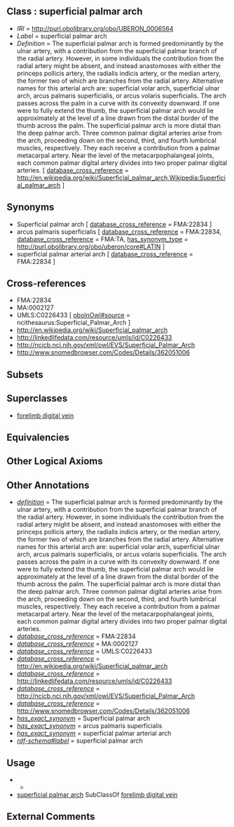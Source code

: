 
## Class : superficial palmar arch

 * *IRI* = http://purl.obolibrary.org/obo/UBERON_0006564
 * *Label* = superficial palmar arch
 * *Definition* = The superficial palmar arch is formed predominantly by the ulnar artery, with a contribution from the superficial palmar branch of the radial artery. However, in some individuals the contribution from the radial artery might be absent, and instead anastomoses with either the princeps pollicis artery, the radialis indicis artery, or the median artery, the former two of which are branches from the radial artery. Alternative names for this arterial arch are: superficial volar arch, superficial ulnar arch, arcus palmaris superficialis, or arcus volaris superficialis. The arch passes across the palm in a curve with its convexity downward. If one were to fully extend the thumb, the superficial palmar arch would lie approximately at the level of a line drawn from the distal border of the thumb across the palm. The superficial palmar arch is more distal than the deep palmar arch. Three common palmar digital arteries arise from the arch, proceeding down on the second, third, and fourth lumbrical muscles, respectively. They each receive a contribution from a palmar metacarpal artery. Near the level of the metacarpophalangeal joints, each common palmar digital artery divides into two proper palmar digital arteries. [ [database_cross_reference](../../ef/oboInOwl#hasDbXref.md) = http://en.wikipedia.org/wiki/Superficial_palmar_arch,Wikipedia:Superficial_palmar_arch ]

## Synonyms

 * Superficial palmar arch [ [database_cross_reference](../../ef/oboInOwl#hasDbXref.md) = FMA:22834 ]
 * arcus palmaris superficialis [ [database_cross_reference](../../ef/oboInOwl#hasDbXref.md) = FMA:22834, [database_cross_reference](../../ef/oboInOwl#hasDbXref.md) = FMA:TA, [has_synonym_type](../../pe/oboInOwl#hasSynonymType.md) = http://purl.obolibrary.org/obo/uberon/core#LATIN ]
 * superficial palmar arterial arch [ [database_cross_reference](../../ef/oboInOwl#hasDbXref.md) = FMA:22834 ]

## Cross-references

 * FMA:22834
 * MA:0002127
 * UMLS:C0226433 [ [oboInOwl#source](../../ce/oboInOwl#source.md) = ncithesaurus:Superficial_Palmar_Arch ]
 * http://en.wikipedia.org/wiki/Superficial_palmar_arch
 * http://linkedlifedata.com/resource/umls/id/C0226433
 * http://ncicb.nci.nih.gov/xml/owl/EVS/Superficial_Palmar_Arch
 * http://www.snomedbrowser.com/Codes/Details/362051006

## Subsets


## Superclasses

 * [forelimb digital vein](../../UBERON/63/UBERON_0004563.md)

## Equivalencies


## Other Logical Axioms


## Other Annotations

 * *[definition](../../IAO/15/IAO_0000115.md)* = The superficial palmar arch is formed predominantly by the ulnar artery, with a contribution from the superficial palmar branch of the radial artery. However, in some individuals the contribution from the radial artery might be absent, and instead anastomoses with either the princeps pollicis artery, the radialis indicis artery, or the median artery, the former two of which are branches from the radial artery. Alternative names for this arterial arch are: superficial volar arch, superficial ulnar arch, arcus palmaris superficialis, or arcus volaris superficialis. The arch passes across the palm in a curve with its convexity downward. If one were to fully extend the thumb, the superficial palmar arch would lie approximately at the level of a line drawn from the distal border of the thumb across the palm. The superficial palmar arch is more distal than the deep palmar arch. Three common palmar digital arteries arise from the arch, proceeding down on the second, third, and fourth lumbrical muscles, respectively. They each receive a contribution from a palmar metacarpal artery. Near the level of the metacarpophalangeal joints, each common palmar digital artery divides into two proper palmar digital arteries.
 * *[database_cross_reference](../../ef/oboInOwl#hasDbXref.md)* = FMA:22834
 * *[database_cross_reference](../../ef/oboInOwl#hasDbXref.md)* = MA:0002127
 * *[database_cross_reference](../../ef/oboInOwl#hasDbXref.md)* = UMLS:C0226433
 * *[database_cross_reference](../../ef/oboInOwl#hasDbXref.md)* = http://en.wikipedia.org/wiki/Superficial_palmar_arch
 * *[database_cross_reference](../../ef/oboInOwl#hasDbXref.md)* = http://linkedlifedata.com/resource/umls/id/C0226433
 * *[database_cross_reference](../../ef/oboInOwl#hasDbXref.md)* = http://ncicb.nci.nih.gov/xml/owl/EVS/Superficial_Palmar_Arch
 * *[database_cross_reference](../../ef/oboInOwl#hasDbXref.md)* = http://www.snomedbrowser.com/Codes/Details/362051006
 * *[has_exact_synonym](../../ym/oboInOwl#hasExactSynonym.md)* = Superficial palmar arch
 * *[has_exact_synonym](../../ym/oboInOwl#hasExactSynonym.md)* = arcus palmaris superficialis
 * *[has_exact_synonym](../../ym/oboInOwl#hasExactSynonym.md)* = superficial palmar arterial arch
 * *[rdf-schema#label](../../el/rdf-schema#label.md)* = superficial palmar arch

## Usage

 * -
 * [superficial palmar arch](../../UBERON/64/UBERON_0006564.md) SubClassOf [forelimb digital vein](../../UBERON/63/UBERON_0004563.md)

## External Comments

